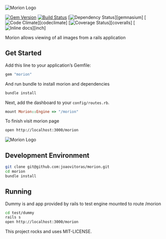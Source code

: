 
![Morion Logo](https://raw.github.com/joaovitoras/morion/master/app/assets/images/morion/morion_brand_with_bg.png)

[![Gem Version](https://badge.fury.io/rb/morion.svg)](https://badge.fury.io/rb/morion)
[![Build Status](https://travis-ci.org/joaovitoras/morion.svg?branch=master)](https://travis-ci.org/joaovitoras/morion)
[![Dependency Status](https://img.shields.io/gemnasium/joaovitoras/morion.svg)][gemnasium]
[![Code Climate](https://img.shields.io/codeclimate/github/joaovitoras/morion.svg)][codeclimate]
[![Coverage Status](https://img.shields.io/coveralls/joaovitoras/morion.svg)][coveralls]
[![Inline docs](http://inch-ci.org/github/joaovitoras/morion.svg)][inch]

Morion allows viewing of all images from a rails application

## Get Started

Add this line to your application’s Gemfile:

```ruby
gem "morion"
```

And run bundle to install morion and dependencies

```sh
bundle install
```

Next, add the dashboard to your `config/routes.rb`.

```ruby
mount Morion::Engine => "/morion"
```

To finish visit morion page

```sh
open http://localhost:3000/morion
```

![Morion Logo](https://raw.github.com/joaovitoras/morion/master/app/assets/images/morion/preview.png)

## Development Environment

```sh
git clone git@github.com:joaovitoras/morion.git
cd morion
bundle install
```

## Running
Dummy is and app provided by rails to test engine mounted to route /morion
```sh
cd test/dummy
rails s
open http://localhost:3000/morion
```

This project rocks and uses MIT-LICENSE.
